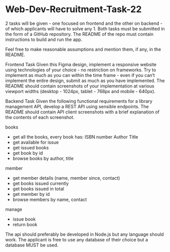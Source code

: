 # Web-Dev-Recruitment-Task-22


2 tasks will be given - one focused on frontend and the other on backend - of which applicants will have to solve any 1. Both tasks must be submitted in the form of a GitHub repository. The README of the repo must contain instructions to build and run the app.

Feel free to make reasonable assumptions and mention them, if any, in the README.

Frontend Task
Given this Figma design, implement a responsive website using technologies of your choice - no restriction on frameworks. Try to implement as much as you can within the time frame - even if you can’t implement the entire design, submit as much as you have implemented. The README should contain screenshots of your implementation at various viewport widths (desktop - 1024px, tablet - 768px and mobile - 640px).

Backend Task
Given the following functional requirements for a library management API, develop a REST API using sensible endpoints. The README should contain API client screenshots with a brief explanation of the contents of each screenshot.

books
 - get all the books, every book has:
ISBN number
Author
Title
 - get available for issue
 - get issued books
 - get book by id
 - browse books by author, title

member
 - get member details (name, member since, contact)
 - get books issued currently
 - get books issued in total
 - get member by id
 - browse members by name, contact

manage
 - issue book
 - return book

The api should preferably be developed in Node.js but any language should work. The applicant is free to use any database of their choice but a database MUST be used.

